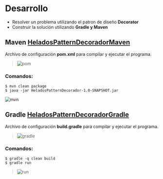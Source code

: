 # Desarrollo

* Resolver un problema utilizando el patron de diseño **Decorator**
* Construir la solución utilizando **Gradle y Maven**


## Maven [HeladosPatternDecoradorMaven](https://github.com/mgalvez89/TechAcademyHSBC-BEDU/tree/main/Java%20Backend%201/2.%20Patrones%20de%20dise%C3%B1o/HeladosPatternDecoradorMaven)
Archivo de configuración **pom.xml** para compilar y ejecutar el programa.
 
>![pom](https://user-images.githubusercontent.com/74322391/206622115-f7fd54fb-e8d0-44e8-8b1c-9eb3fe0ed640.PNG)

### Comandos:

```
$ mvn clean package
$ java -jar HeladosPatternDecorador-1.0-SNAPSHOT.jar
```


![mvn](https://user-images.githubusercontent.com/74322391/206622693-1a5a4889-7cf3-4592-84ae-f54ccbeb0bc1.PNG)

## Gradle [HeladosPatternDecoradorGradle](https://github.com/mgalvez89/TechAcademyHSBC-BEDU/tree/main/Java%20Backend%201/2.%20Patrones%20de%20dise%C3%B1o/HeladosPatternDecoradorGradle)
Archivo de configuración **build.gradle** para compilar y ejecutar el programa.

>![gradle](https://user-images.githubusercontent.com/74322391/206623471-739f1a93-769a-4ede-8083-c9bdd02f5a9a.PNG)

### Comandos: 

```
$ gradle -q clean build
$ gradle run
```

>![run](https://user-images.githubusercontent.com/74322391/206623773-b83dabc7-9811-4b45-8e93-efe3ee643629.PNG)
